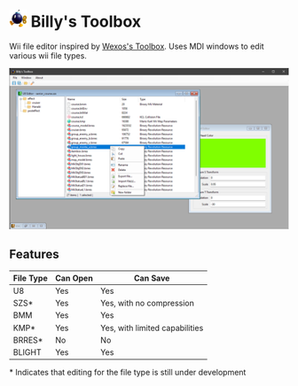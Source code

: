 #  <img src="https://github.com/80kb/BillysToolbox/blob/master/gh-assets/bobomb.png" width="32" height="32"> Billy's Toolbox
Wii file editor inspired by [Wexos's Toolbox](https://wiki.tockdom.com/wiki/Wexos%27s_Toolbox). Uses MDI windows to edit various wii file types.

<img src="https://github.com/80kb/BillysToolbox/blob/master/gh-assets/example.png">

## Features
| File Type | Can Open | Can Save |
|---|---|---|
| U8 | Yes | Yes |
| SZS* | Yes | Yes, with no compression |
| BMM | Yes | Yes |
| KMP* | Yes | Yes, with limited capabilities |
| BRRES* | No | No |
| BLIGHT | Yes | Yes |

\* Indicates that editing for the file type is still under development
